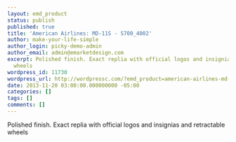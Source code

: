 ```yaml
---
layout: emd_product
status: publish
published: true
title: 'American Airlines: MD-11S - S700_4002'
author: make-your-life-simple
author_login: picky-demo-admin
author_email: admin@emarketdesign.com
excerpt: Polished finish. Exact replia with official logos and insignias and retractable
  wheels
wordpress_id: 11730
wordpress_url: http://wordpressc.com/?emd_product=american-airlines-md-11s
date: 2013-11-20 03:00:00.000000000 -05:00
categories: []
tags: []
comments: []
---
```

Polished finish. Exact replia with official logos and insignias and retractable wheels
